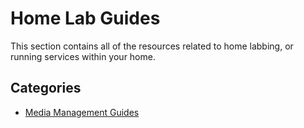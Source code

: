 # Home Lab Guides

This section contains all of the resources related to home labbing, or running services within your home.

## Categories

- [Media Management Guides](/home-lab/media/)